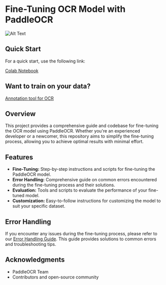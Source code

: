 # Fine-Tuning OCR Model with PaddleOCR

![Alt Text](https://github.com/meerimkanybekova/finetune_paddle_ocr/blob/main/documentation/get_your_OCR_model_finally_customized.gif)

## Quick Start

For a quick start, use the following link:

[Colab Notebook](https://colab.research.google.com/drive/1tCb-oPgKFwTtDG_ggEDoZVlY7OlJuOR7?usp=sharing)

## Want to train on your data?

[Annotation tool for OCR](https://colab.research.google.com/drive/1tCb-oPgKFwTtDG_ggEDoZVlY7OlJuOR7?usp=sharing)

## Overview

This project provides a comprehensive guide and codebase for fine-tuning the OCR model using PaddleOCR. Whether you're an experienced developer or a newcomer, this repository aims to simplify the fine-tuning process, allowing you to achieve optimal results with minimal effort.

## Features

- **Fine-Tuning:** Step-by-step instructions and scripts for fine-tuning the PaddleOCR model.
- **Error Handling:** Comprehensive guide on common errors encountered during the fine-tuning process and their solutions.
- **Evaluation:** Tools and scripts to evaluate the performance of your fine-tuned model.
- **Customization:** Easy-to-follow instructions for customizing the model to suit your specific dataset.

## Error Handling

If you encounter any issues during the fine-tuning process, please refer to our [Error Handling Guide](https://github.com/meerimkanybekova/finetune_paddle_ocr/blob/main/documentation/error_handling.md). This guide provides solutions to common errors and troubleshooting tips.

## Acknowledgments

- PaddleOCR Team
- Contributors and open-source community
